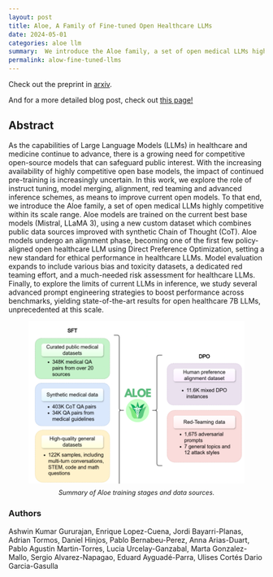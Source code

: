 ```yaml
---
layout: post
title: Aloe, A Family of Fine-tuned Open Healthcare LLMs
date: 2024-05-01
categories: aloe llm
summary:  We introduce the Aloe family, a set of open medical LLMs highly competitive within its scale range
permalink: alow-fine-tuned-llms
---
```


Check out the preprint in [arxiv](https://arxiv.org/abs/2405.01886).

And for a more detailed blog post, check out [this page!](https://hpai.bsc.es/project-page/aloevera)

## **Abstract**
As the capabilities of Large Language Models (LLMs) in healthcare and medicine continue to advance, there is a growing need for competitive open-source models that can safeguard public interest. With the increasing availability of highly competitive open base models, the impact of continued pre-training is increasingly uncertain. In this work, we explore the role of instruct tuning, model merging, alignment, red teaming and advanced inference schemes, as means to improve current open models. To that end, we introduce the Aloe family, a set of open medical LLMs highly competitive within its scale range. Aloe models are trained on the current best base models (Mistral, LLaMA 3), using a new custom dataset which combines public data sources improved with synthetic Chain of Thought (CoT). Aloe models undergo an alignment phase, becoming one of the first few policy-aligned open healthcare LLM using Direct Preference Optimization, setting a new standard for ethical performance in healthcare LLMs. Model evaluation expands to include various bias and toxicity datasets, a dedicated red teaming effort, and a much-needed risk assessment for healthcare LLMs. Finally, to explore the limits of current LLMs in inference, we study several advanced prompt engineering strategies to boost performance across benchmarks, yielding state-of-the-art results for open healthcare 7B LLMs, unprecedented at this scale.

<figure>
  <img src="/images/posts/aloe-family/summary-alow-training-data.png" alt="Summary of Aloe training stages and data sources." class="center-image">
  <figcaption>Summary of Aloe training stages and data sources.</figcaption>
</figure>

<style>
    img.center-image {
        display: block;
        margin: 0 auto;
    }

    figcaption {
        text-align: center; /* Centers the description text */
        font-style: italic; /* Makes the description text italic (optional) */
        margin-top: 10px; /* Adds some space between the image and description */
        font-size: 0.9em; /* Adjusts the font size (optional) */
    }
</style>


### **Authors**
Ashwin Kumar Gururajan, Enrique Lopez-Cuena, Jordi Bayarri-Planas, Adrian Tormos, Daniel Hinjos, Pablo Bernabeu-Perez, Anna Arias-Duart, Pablo Agustin Martin-Torres, Lucia Urcelay-Ganzabal, Marta Gonzalez-Mallo, Sergio Alvarez-Napagao, Eduard Ayguadé-Parra, Ulises Cortés Dario Garcia-Gasulla